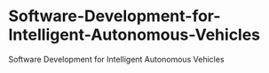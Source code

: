 # Software-Development-for-Intelligent-Autonomous-Vehicles
Software Development for Intelligent Autonomous Vehicles

